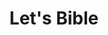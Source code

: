 --- 
title: "Let's Bible"
publishdate: "2019-5-27T16:48:46+02:00"
src: "https://365manga.net/manga/let-s-bible"
image: "https://data.365manga.net/images/thumbnails/19194-let-s-bible.jpg"
description: "(From etc) This is a two-part story by the creators of Shin Angyo Onshi: Youn In-Wan and Yang Kyung-Il. Vulcan Markovic lives in a small fishing village in Croatia. He has only two things on his mind--designer goods and losing his virginity. When an indescribably beautiful girl shows up asking for directions to Heaven's Gate, Vulcan takes his first step into 'thrilling world-salvation action!!'"
---